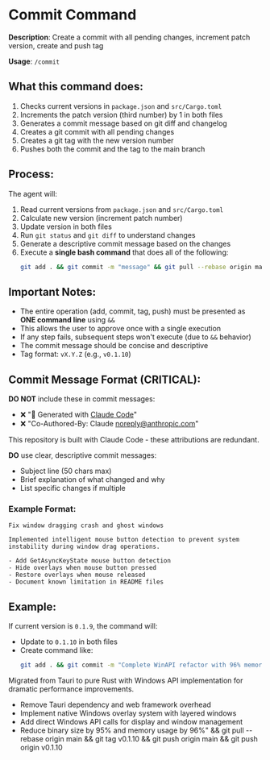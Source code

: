 # Commit Command

**Description**: Create a commit with all pending changes, increment patch version, create and push tag

**Usage**: `/commit`

## What this command does:

1. Checks current versions in `package.json` and `src/Cargo.toml`
2. Increments the patch version (third number) by 1 in both files
3. Generates a commit message based on git diff and changelog
4. Creates a git commit with all pending changes
5. Creates a git tag with the new version number
6. Pushes both the commit and the tag to the main branch

## Process:

The agent will:
1. Read current versions from `package.json` and `src/Cargo.toml`
2. Calculate new version (increment patch number)
3. Update version in both files
4. Run `git status` and `git diff` to understand changes
5. Generate a descriptive commit message based on the changes
6. Execute a **single bash command** that does all of the following:
   ```bash
   git add . && git commit -m "message" && git pull --rebase origin main && git tag vX.Y.Z && git push origin main && git push origin vX.Y.Z
   ```

## Important Notes:

- The entire operation (add, commit, tag, push) must be presented as **ONE command line** using `&&`
- This allows the user to approve once with a single execution
- If any step fails, subsequent steps won't execute (due to `&&` behavior)
- The commit message should be concise and descriptive
- Tag format: `vX.Y.Z` (e.g., `v0.1.10`)

## Commit Message Format (CRITICAL):

**DO NOT** include these in commit messages:
- ❌ "🤖 Generated with [Claude Code](https://claude.com/claude-code)"
- ❌ "Co-Authored-By: Claude <noreply@anthropic.com>"

This repository is built with Claude Code - these attributions are redundant.

**DO** use clear, descriptive commit messages:
- Subject line (50 chars max)
- Brief explanation of what changed and why
- List specific changes if multiple

### Example Format:
```
Fix window dragging crash and ghost windows

Implemented intelligent mouse button detection to prevent system instability during window drag operations.

- Add GetAsyncKeyState mouse button detection
- Hide overlays when mouse button pressed
- Restore overlays when mouse released
- Document known limitation in README files
```

## Example:

If current version is `0.1.9`, the command will:
- Update to `0.1.10` in both files
- Create command like:
  ```bash
  git add . && git commit -m "Complete WinAPI refactor with 96% memory reduction

Migrated from Tauri to pure Rust with Windows API implementation for dramatic performance improvements.

- Remove Tauri dependency and web framework overhead
- Implement native Windows overlay system with layered windows
- Add direct Windows API calls for display and window management
- Reduce binary size by 95% and memory usage by 96%" && git pull --rebase origin main && git tag v0.1.10 && git push origin main && git push origin v0.1.10
  ```